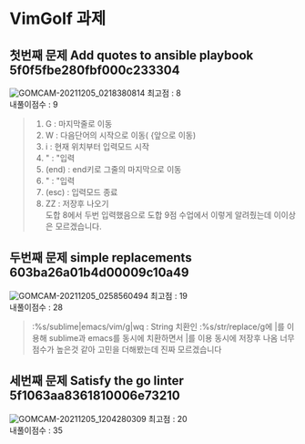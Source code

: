 # VimGolf 과제


## 첫번째 문제 Add quotes to ansible playbook 5f0f5fbe280fbf000c233304
![GOMCAM-20211205_0218380814](https://user-images.githubusercontent.com/94767794/144731224-3d4e85f2-6602-41c8-a61c-998702d46baa.gif)
최고점 : 8 \
내풀이점수 : 9
> 1) G : 마지막줄로 이동
> 2) W : 다음단어의 시작으로 이동( {앞으로 이동)
> 3) i : 현재 위치부터 입력모드 시작
> 4) " : "입력
> 5) (end) : end키로 그줄의 마지막으로 이동
> 6) " : "입력
> 7) (esc) : 입력모드 종료
> 8) ZZ : 저장후 나오기  
> 도합 8에서 두번 입력했음으로 도합 9점 수업에서 이렇게 알려줬는데 이이상은 모르겠습니다.


## 두번째 문제 simple replacements 603ba26a01b4d00009c10a49
![GOMCAM-20211205_0258560494](https://user-images.githubusercontent.com/94767794/144731621-06c11a36-8f23-4acc-8676-4d57b140890b.gif)
최고점 : 19 \
내풀이점수 : 28
> :%s/sublime\|emacs/vim/g|wq : String 치환인 :%s/str/replace/g에 \|를 이용해 sublime과 emacs를 동시에 치환하면서 |를 이용 동시에 저장후 나옴
> 너무 점수가 높은것 같아 고민을 더해봤는데 진짜 모르겠습니다

## 세번째 문제 Satisfy the go linter 5f1063aa8361810006e73210
![GOMCAM-20211205_1204280309](https://user-images.githubusercontent.com/94767794/144731925-57d75c3b-a583-4aee-98ff-2980cda96b47.gif)
최고점 : 20 \
내풀이점수 : 35
